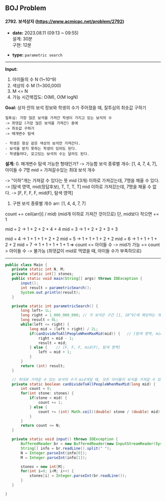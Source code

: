 ## BOJ Problem

#### 2792. 보석상자 (https://www.acmicpc.net/problem/2792)

- **date:** 2023.08.11 (09:13 ~ 09:55)  
  설계: 30분  
  구현: 12분

- **type:** `parametric search`

---

**Input:** 
1. 아이들의 수 N (1~10^9)
2. 색상의 수 M (1~300,000)
3. M <= N
4. 가능 시간복잡도: O(M), O(M logN)


**Goal:** 상자 안의 보석 정보와 학생의 수가 주어졌을 때, 질투심의 최솟값 구하기
```
질투심: 가장 많은 보석을 가져간 학생이 가지고 있는 보석의 수
-> 최댓값 (가장 많은 보석을 가져간) 중에
-> 최솟값 구하기
-> 매개변수 탐색

- 학생은 항상 같은 색상의 보석만 가져간다.
- 보석을 받지 못하는 학생이 있어도 된다.
- 학생들마다, 갖고있는 보석의 수는 달라도 된다.
```

**설계:**
 0. 매개변수 탐색 가능한 형태인가? -> 가능함
 보석 종류별 개수: [1, 4, 7, 4, 7], 아이들 수 7명
 mid = 가져갈수있는 최대 보석 개수

 -> "이하"개는 가져갈 수 있다는 뜻
 mid (3개) 이하로 가져갔는데, 7명을 채울 수 있다. -> [탐색 영역, mid(정답후보), T, T, T, T]
 mid 이하로 가져갔는데, 7명을 채울 수 없다. -> [F, F, F, F, mid(F), 탐색 영역]
 
 
 1. 구현
 보석 종류별 개수 arr: [1, 4, 4, 7, 7]

 count += ceil(arr[i] / mid) (mid개 이하로 가져간 것이므로)
 단, mid보다 작으면 += 1

 mid = 2 -> 1 + 2 + 2 + 4 + 4
 mid = 3 -> 1 + 2 + 2 + 3 + 3

 mid = 4 -> 1 + 1 + 1 + 2 + 2
 mid = 5 -> 1 + 1 + 1 + 2 + 2
 mid = 6 -> 1 + 1 + 1 + 2 + 2
 mid = 7 -> 1 + 1 + 1 + 1 + 1
 => count <= 아이들 수 -> mid가 가능
 => count > 아이들 수 -> 불가능 (최댓값이 mid로 먹였을 때, 아이들 수가 부족하므로)


---

 ```java
public class Main {
    private static int N, M;
    private static int[] stones;
    public static void main(String[] args) throws IOException {
        input();
        int result = parametricSearch();
        System.out.println(result);
    }

    private static int parametricSearch() {
        long left= 1L;
        long right = 1_000_000_000; // 각 보석은 구간 [1, 10^9]에 해당하는 개수를 갖고 있다.
        long result = 0L;
        while(left <= right) {
            long mid = (left + right) / 2L;
            if(canDivideToAllPeopleWhenMaxMid(mid)) {   // [탐색 영역, mid(정답후보), T, T, T]
                right = mid - 1;
                result = mid;
            } else {    // [F, F, F, mid(F), 탐색 영역]
                left = mid + 1;
            }
        }
        return (int) result;
    }

    // 최대로 가져갈 수 있는 보석의 수가 mid개일 때, 모든 아이들이 보석을 가져갈 수 있는지 확인
    private static boolean canDivideToAllPeopleWhenMaxMid(long mid) {
        int count = 0;
        for(int stone: stones) {
            if(stone < mid) {
                count += 1;
            } else {
                count += (int) Math.ceil((double) stone / (double) mid);
            }
        }
        return count <= N;
    }

    private static void input() throws IOException {
        BufferedReader br = new BufferedReader(new InputStreamReader(System.in));
        String[] info = br.readLine().split(" ");
        N = Integer.parseInt(info[0]);
        M = Integer.parseInt(info[1]);

        stones = new int[M];
        for(int i=0; i<M; i++) {
            stones[i] = Integer.parseInt(br.readLine());
        }
    }

}
 ```
